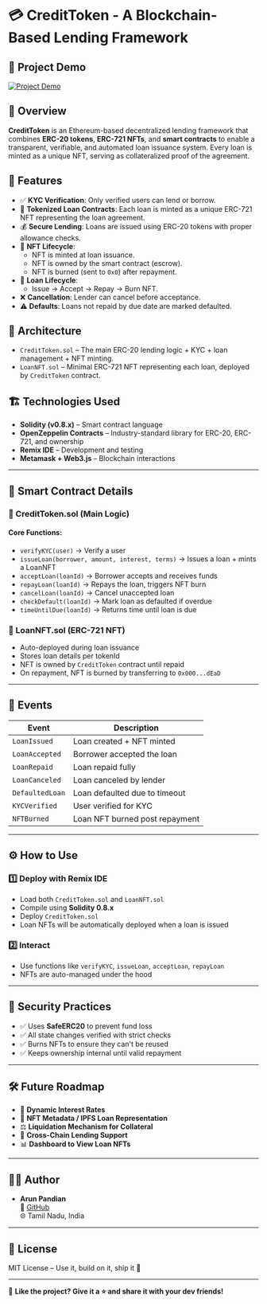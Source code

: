 # 💳 CreditToken - A Blockchain-Based Lending Framework

## 🎥 Project Demo
[![Project Demo](https://img.shields.io/badge/Watch-Project%20Demo-red?style=for-the-badge&logo=youtube)](https://www.youtube.com/watch?v=QpSz40UdMBo)

## 📌 Overview
**CreditToken** is an Ethereum-based decentralized lending framework that combines **ERC-20 tokens**, **ERC-721 NFTs**, and **smart contracts** to enable a transparent, verifiable, and automated loan issuance system. Every loan is minted as a unique NFT, serving as collateralized proof of the agreement.

## 🚀 Features
- ✅ **KYC Verification**: Only verified users can lend or borrow.
- 🔐 **Tokenized Loan Contracts**: Each loan is minted as a unique ERC-721 NFT representing the loan agreement.
- 💰 **Secure Lending**: Loans are issued using ERC-20 tokens with proper allowance checks.
- 📜 **NFT Lifecycle**:
  - NFT is minted at loan issuance.
  - NFT is owned by the smart contract (escrow).
  - NFT is burned (sent to `0x0`) after repayment.
- 🤝 **Loan Lifecycle**:
  - Issue → Accept → Repay → Burn NFT.
- ❌ **Cancellation**: Lender can cancel before acceptance.
- ⚠️ **Defaults**: Loans not repaid by due date are marked defaulted.

## 🧱 Architecture

- `CreditToken.sol` – The main ERC-20 lending logic + KYC + loan management + NFT minting.
- `LoanNFT.sol` – Minimal ERC-721 NFT representing each loan, deployed by `CreditToken` contract.

## 🏗️ Technologies Used
- **Solidity (v0.8.x)** – Smart contract language
- **OpenZeppelin Contracts** – Industry-standard library for ERC-20, ERC-721, and ownership
- **Remix IDE** – Development and testing
- **Metamask + Web3.js** – Blockchain interactions

---

## 📜 Smart Contract Details

### 🔹 CreditToken.sol (Main Logic)
#### Core Functions:
- `verifyKYC(user)` → Verify a user
- `issueLoan(borrower, amount, interest, terms)` → Issues a loan + mints a LoanNFT
- `acceptLoan(loanId)` → Borrower accepts and receives funds
- `repayLoan(loanId)` → Repays the loan, triggers NFT burn
- `cancelLoan(loanId)` → Cancel unaccepted loan
- `checkDefault(loanId)` → Mark loan as defaulted if overdue
- `timeUntilDue(loanId)` → Returns time until loan is due

### 🔹 LoanNFT.sol (ERC-721 NFT)
- Auto-deployed during loan issuance
- Stores loan details per tokenId
- NFT is owned by `CreditToken` contract until repaid
- On repayment, NFT is burned by transferring to `0x000...dEaD`

---

## 🧾 Events

| Event | Description |
|-------|-------------|
| `LoanIssued` | Loan created + NFT minted |
| `LoanAccepted` | Borrower accepted the loan |
| `LoanRepaid` | Loan repaid fully |
| `LoanCanceled` | Loan canceled by lender |
| `DefaultedLoan` | Loan defaulted due to timeout |
| `KYCVerified` | User verified for KYC |
| `NFTBurned` | Loan NFT burned post repayment |

---

## ⚙️ How to Use

### 1️⃣ Deploy with Remix IDE
- Load both `CreditToken.sol` and `LoanNFT.sol`
- Compile using **Solidity 0.8.x**
- Deploy `CreditToken.sol`
- Loan NFTs will be automatically deployed when a loan is issued

### 2️⃣ Interact
- Use functions like `verifyKYC`, `issueLoan`, `acceptLoan`, `repayLoan`
- NFTs are auto-managed under the hood

---

## 🔐 Security Practices
- ✅ Uses **SafeERC20** to prevent fund loss
- ✅ All state changes verified with strict checks
- ✅ Burns NFTs to ensure they can't be reused
- ✅ Keeps ownership internal until valid repayment

---

## 🛠️ Future Roadmap

- 🧮 **Dynamic Interest Rates**
- 💎 **NFT Metadata / IPFS Loan Representation**
- ⚖️ **Liquidation Mechanism for Collateral**
- 🌉 **Cross-Chain Lending Support**
- 📊 **Dashboard to View Loan NFTs**

---

## 👨‍💻 Author
- **Arun Pandian**  
  🔗 [GitHub](https://github.com/arunpandian)  
  🌐 Tamil Nadu, India  

---

## 📜 License
MIT License – Use it, build on it, ship it 🚀

---

🌟 **Like the project? Give it a ⭐ and share it with your dev friends!**
